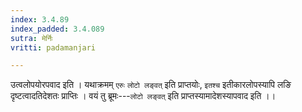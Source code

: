```yaml
---
index: 3.4.89
index_padded: 3.4.089
sutra: मेर्निः
vritti: padamanjari

---
```

उत्वलोपयोरपवाद इति । यथाक्रमम् `एरुः` `लोटो लङ्वत्` इति प्राप्तयोः, `इतश्च` इतीकारलोपस्यापि लङि दृष्टत्वादतिदेशतः प्राप्तिः । वयं तु ब्रूमः---`लोटो लङ्वत्` इति प्राप्तस्यामादेशस्यापवाद इति ।।